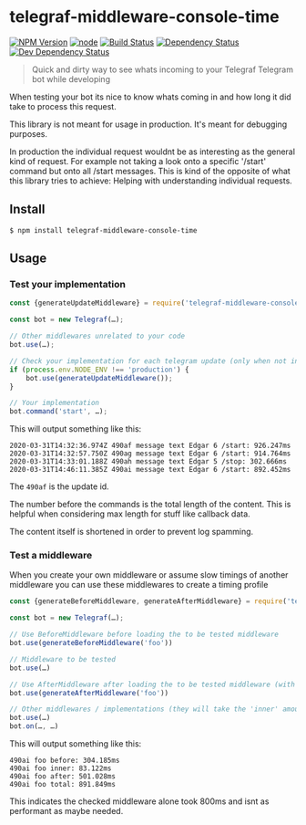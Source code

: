 # telegraf-middleware-console-time

[![NPM Version](https://img.shields.io/npm/v/telegraf-middleware-console-time.svg)](https://www.npmjs.com/package/telegraf-middleware-console-time)
[![node](https://img.shields.io/node/v/telegraf-middleware-console-time.svg)](https://www.npmjs.com/package/telegraf-middleware-console-time)
[![Build Status](https://travis-ci.com/EdJoPaTo/telegraf-middleware-console-time.svg?branch=master)](https://travis-ci.com/EdJoPaTo/telegraf-middleware-console-time)
[![Dependency Status](https://david-dm.org/EdJoPaTo/telegraf-middleware-console-time/status.svg)](https://david-dm.org/EdJoPaTo/telegraf-middleware-console-time)
[![Dev Dependency Status](https://david-dm.org/EdJoPaTo/telegraf-middleware-console-time/dev-status.svg)](https://david-dm.org/EdJoPaTo/telegraf-middleware-console-time?type=dev)

> Quick and dirty way to see whats incoming to your Telegraf Telegram bot while developing

When testing your bot its nice to know whats coming in and how long it did take to process this request.

This library is not meant for usage in production.
It's meant for debugging purposes.

In production the individual request wouldnt be as interesting as the general kind of request.
For example not taking a look onto a specific '/start' command but onto all /start messages.
This is kind of the opposite of what this library tries to achieve: Helping with understanding individual requests.

## Install

```
$ npm install telegraf-middleware-console-time
```


## Usage

### Test your implementation

```js
const {generateUpdateMiddleware} = require('telegraf-middleware-console-time');

const bot = new Telegraf(…);

// Other middlewares unrelated to your code
bot.use(…);

// Check your implementation for each telegram update (only when not in production)
if (process.env.NODE_ENV !== 'production') {
    bot.use(generateUpdateMiddleware());
}

// Your implementation
bot.command('start', …);
```

This will output something like this:

```
2020-03-31T14:32:36.974Z 490af message text Edgar 6 /start: 926.247ms
2020-03-31T14:32:57.750Z 490ag message text Edgar 6 /start: 914.764ms
2020-03-31T14:33:01.188Z 490ah message text Edgar 5 /stop: 302.666ms
2020-03-31T14:46:11.385Z 490ai message text Edgar 6 /start: 892.452ms
```

The `490af` is the update id.

The number before the commands is the total length of the content.
This is helpful when considering max length for stuff like callback data.

The content itself is shortened in order to prevent log spamming.

### Test a middleware

When you create your own middleware or assume slow timings of another middleware you can use these middlewares to create a timing profile

```js
const {generateBeforeMiddleware, generateAfterMiddleware} = require('telegraf-middleware-console-time');

const bot = new Telegraf(…);

// Use BeforeMiddleware before loading the to be tested middleware
bot.use(generateBeforeMiddleware('foo'))

// Middleware to be tested
bot.use(…)

// Use AfterMiddleware after loading the to be tested middleware (with the same label)
bot.use(generateAfterMiddleware('foo'))

// Other middlewares / implementations (they will take the 'inner' amount of time when used)
bot.use(…)
bot.on(…, …)
```

This will output something like this:

```
490ai foo before: 304.185ms
490ai foo inner: 83.122ms
490ai foo after: 501.028ms
490ai foo total: 891.849ms
```

This indicates the checked middleware alone took 800ms and isnt as performant as maybe needed.
